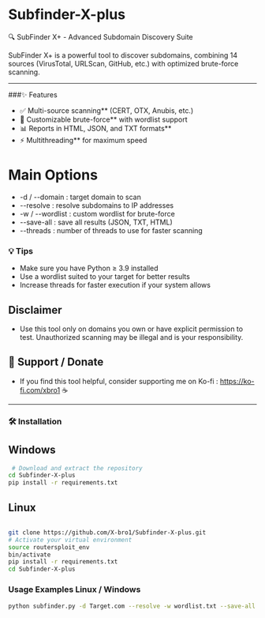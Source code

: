 # Subfinder-X-plus
🔍 SubFinder X+ - Advanced Subdomain Discovery Suite  

SubFinder X+ is a powerful tool to discover subdomains, combining 14 sources (VirusTotal, URLScan, GitHub, etc.) with optimized brute-force scanning.  

---

###✨ Features  
- ✅ Multi-source scanning** (CERT, OTX, Anubis, etc.)  
- 🚀 Customizable brute-force** with wordlist support  
- 📊 Reports in HTML, JSON, and TXT formats**  
- ⚡ Multithreading** for maximum speed

# Main Options
- -d / --domain : target domain to scan
- --resolve : resolve subdomains to IP addresses
- -w / --wordlist : custom wordlist for brute-force
- --save-all : save all results (JSON, TXT, HTML)
- --threads : number of threads to use for faster scanning

### 💡 Tips

- Make sure you have Python ≥ 3.9 installed
- Use a wordlist suited to your target for better results
- Increase threads for faster execution if your system allows

## Disclaimer
- Use this tool only on domains you own or have explicit permission to test. Unauthorized scanning may be illegal and is your responsibility.

## 🔗 Support / Donate

- If you find this tool helpful, consider supporting me on Ko-fi : https://ko-fi.com/xbro1 ☕️

---

### 🛠 Installation  

## Windows
```bash
 # Download and extract the repository
cd Subfinder-X-plus
pip install -r requirements.txt
```

## Linux
```bash

git clone https://github.com/X-bro1/Subfinder-X-plus.git
# Activate your virtual environment
source routersploit_env
bin/activate
pip install -r requirements.txt
cd Subfinder-X-plus
```

### Usage Examples Linux / Windows
```bash
python subfinder.py -d Target.com --resolve -w wordlist.txt --save-all 
```

